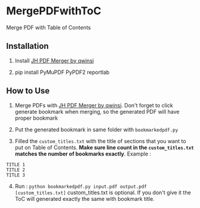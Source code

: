 # MergePDFwithToC
Merge PDF with Table of Contents

## Installation

1. Install [JH PDF Merger by qwinsi](https://github.com/qwinsi/jh-pdf-merger)

2. pip install PyMuPDF PyPDF2 reportlab


## How to Use
1. Merge PDFs with [JH PDF Merger by qwinsi](https://github.com/qwinsi/jh-pdf-merger). Don't forget to click generate bookmark when merging, so the generated PDF will have proper bookmark

2. Put the generated bookmark in same folder with ```bookmarkedpdf.py```

3. Filled the ```custom_titles.txt``` with the title of sections that you want to put on Table of Contents. **Make sure line count in the ```custom_titles.txt``` matches the number of bookmarks exactly**.
Example :
```
TITLE 1
TITLE 2
TITLE 3
```

4. Run : ```python bookmarkedpdf.py input.pdf output.pdf [custom_titles.txt]```
custom_titles.txt is optional. If you don't give it the ToC will generated exactly the same with bookmark title.



